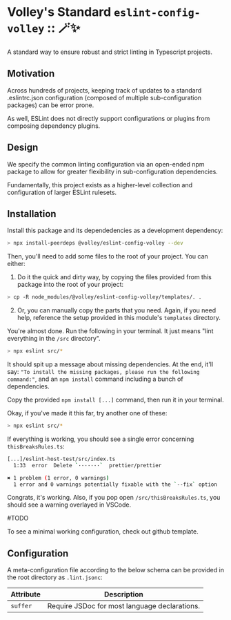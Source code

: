 # Volley's Standard `eslint-config-volley` :: 🪄✨

A standard way to ensure robust and strict linting in Typescript projects.

## Motivation

Across hundreds of projects, keeping track of updates to a standard .eslintrc.json configuration (composed of multiple sub-configuration packages) can be error prone.

As well, ESLint does not directly support configurations or plugins from composing dependency plugins.

## Design

We specify the common linting configuration via an open-ended npm package to allow for greater flexibility in sub-configuration dependencies.

Fundamentally, this project exists as a higher-level collection and configuration of larger ESLint rulesets.

## Installation

Install this package and its dependedencies as a development dependency:

```sh
> npx install-peerdeps @volley/eslint-config-volley --dev
```

Then, you'll need to add some files to the root of your project. You can either:

1. Do it the quick and dirty way, by copying the files provided from this package into the root of your project:

```sh
> cp -R node_modules/@volley/eslint-config-volley/templates/. .
```

2. Or, you can manually copy the parts that you need. Again, if you need help, reference the setup provided in this module's `templates` directory.

You're almost done. Run the following in your terminal. It just means "lint everything in the `/src` directory".

```sh
> npx eslint src/*
```

It should spit up a message about missing dependencies. At the end, it'll say: `"To install the missing packages, please run the following command:"`, and an `npm install` command including a bunch of dependencies.

Copy the provided `npm install [...]` command, then run it in your terminal.

Okay, if you've made it this far, try another one of these:

```sh
> npx eslint src/*
```

If everything is working, you should see a single error concerning `thisBreaksRules.ts`:

```sh
[...]/eslint-host-test/src/index.ts
  1:33  error  Delete `·······`  prettier/prettier

✖ 1 problem (1 error, 0 warnings)
  1 error and 0 warnings potentially fixable with the `--fix` option
```

Congrats, it's working. Also, if you pop open `/src/thisBreaksRules.ts`, you should see a warning overlayed in VSCode.


#TODO 

To see a minimal working configuration, check out github template.

## Configuration

A meta-configuration file according to the below schema can be provided in the root directory as `.lint.jsonc`:

| Attribute | Description |
| --- | --- |
| `suffer` | Require JSDoc for most language declarations. |
